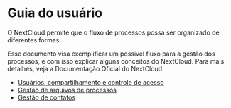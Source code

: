 # Guia do usuário

O NextCloud permite que o fluxo de processos possa ser organizado de diferentes formas.

Esse documento visa exemplificar um possivel fluxo para a gestão dos processos, e com isso explicar alguns conceitos do NextCloud.
Para mais detalhes, veja a Documentação Oficial do NextCloud.

- [Usuários, compartilhamento e controle de acesso](./usuario-compartilhamento-controle-de-acesso.md)
- [Gestão de arquivos de processos](./gestao-arquivos.md)
- [Gestão de contatos](./gestao-contatos.md)

